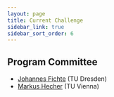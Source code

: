 ```yaml
---
layout: page
title: Current Challenge
sidebar_link: true
sidebar_sort_order: 6
---
```


## Program Committee

- [Johannes Fichte](https://iccl.inf.tu-dresden.de/web/Johannes_Fichte) (TU Dresden)
- [Markus Hecher](https://www.dbai.tuwien.ac.at/staff/hecher/) (TU Vienna)
